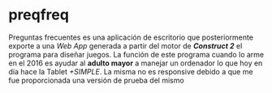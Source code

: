# preqfreq
Preguntas frecuentes es una aplicación de escritorio que posteriormente exporte a una *Web App* generada a partir del motor de ***Construct 2*** el programa para diseñar juegos. La función de este programa cuando lo arme en el 2016 es ayudar al **adulto mayor** a manejar un ordenador lo que hoy en día hace la Tablet *+SIMPLE*. La misma no es responsive debido a que me fue proporcionada una versión de prueba del mismo
